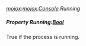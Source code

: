 _[mojox](../../modules/mojox/mojox-module.md):[mojox](../../modules/mojox/mojox-module.md).[Console](../../modules/mojox/mojox-console.md).Running_
##### Property Running:[Bool](../../modules/wonkey/wonkey-types-bool.md)
True if the process is running.
